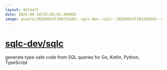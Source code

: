 ```yaml
---
layout: default
date: 2025-09-14T23:26:53.394852
image: assets/20250914T190735201--sqlc-dev--sqlc--20250914T191203543--cropped.png
---
```


# [sqlc-dev/sqlc](https://github.com/sqlc-dev/sqlc)

generate type-safe code from SQL queries for Go, Kotlin, Python, TypeScript

